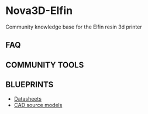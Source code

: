 # Nova3D-Elfin
Community knowledge base for the Elfin resin 3d printer

## FAQ

## COMMUNITY TOOLS

## BLUEPRINTS
- [Datasheets](~/tree/master/datasheets)
- [CAD source models](~/tree/master/blueprints)
